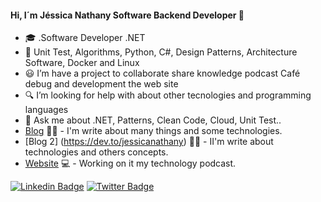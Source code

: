 #### Hi, I´m Jéssica Nathany Software Backend Developer 👋



- :mortar_board: .Software Developer .NET
- :blue_book: Unit Test, Algorithms, Python, C#, Design Patterns, Architecture Software, Docker and Linux
- :smiley: I’m have a project to collaborate share knowledge podcast Café debug and development the web site
- :mag: I’m looking for help with about other tecnologies and programming languages
- 💬 Ask me about .NET, Patterns, Clean Code, Cloud, Unit Test..
- [Blog](https://medium.com/@JessicaNathanyF/) ✍🏼 - I'm write about many things and some technologies.
- [Blog 2] (https://dev.to/jessicanathany) ✍🏼 - II'm write about technologies and others concepts.
- [Website](https://cafedebug.com.br/) 💻 - Working on it my technology podcast.


[![Linkedin Badge](https://img.shields.io/badge/-LinkedIn-blue?style=flat-square&logo=Linkedin&logoColor=white&link=https://https://www.linkedin.com/in/jessica-nathany-carvalho-freitas-38260868//)](https://https://www.linkedin.com/in/jessica-nathany-carvalho-freitas-38260868//)
[![Twitter Badge](https://img.shields.io/badge/-Twitter-1ca0f1?style=flat-square&labelColor=1ca0f1&logo=twitter&logoColor=white&link=https://twitter.com/JessicaNathanyF)](https://twitter.com/JessicaNathanyF)





